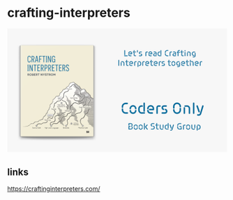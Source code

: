 # crafting-interpreters

![banner-crafting-interpreters.png](resources/banner-crafting-interpreters.png)

## links

https://craftinginterpreters.com/